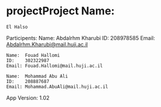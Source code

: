 # projectProject Name: 
	El Halso

Participents:
	Name:  Abdalrhm Kharubi	
	ID:    208978585
	Email: Abdalrhm.Kharubi@mail.huji.ac.il

	Name:  Fouad Hallomi	
	ID:    302322987
	Email: Fouad.Hallomi@mail.huji.ac.il	

	Name:  Mohammad Abu Ali
	ID:    208887687
	Email: Mohammad.AbuAli@mail.huji.ac.il

App Version:
	1.02
